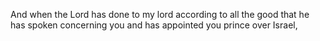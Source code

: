 And when the Lord has done to my lord according to all the good that he has spoken concerning you and has appointed you prince over Israel,
